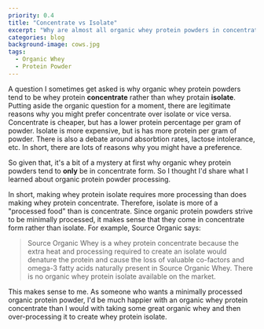 ```yaml
---
priority: 0.4
title: "Concentrate vs Isolate"
excerpt: "Why are almost all organic whey protein powders in concentrate rather than isolate form?"
categories: blog
background-image: cows.jpg
tags:
  - Organic Whey
  - Protein Powder
---
```


A question I sometimes get asked is why organic whey protein powders tend to be whey protein **concentrate** rather than whey protain **isolate**. Putting aside the organic question for a moment, there are legitimate reasons why you might prefer concentrate over isolate or vice versa. Concentrate is cheaper, but has a lower protein percentage per gram of powder. Isolate is more expensive, but is has more protein per gram of powder. There is also a debate around absorbtion rates, lactose
intolerance, etc. In short, there are lots of reasons why you might have a preference.

So given that, it's a bit of a mystery at first why organic whey protein powders tend to **only** be in concentrate form. So I thought I'd share what I learned about organic protein powder processing.

In short, making whey protein isolate requires more processing than does making whey protein concentrate. Therefore, isolate is more of a "processed food" than is concentrate. Since organic protein powders strive to be minimally processed, it makes sense that they come in concentrate form rather than isolate. For example, Source Organic says:

> Source Organic Whey is a whey protein concentrate because the extra heat and processing required to create an isolate would denature the protein and cause the loss of valuable co-factors and omega-3 fatty acids naturally present in Source Organic Whey. There is no organic whey protein isolate available on the market.

This makes sense to me. As someone who wants a minimally processed organic protein powder, I'd be much happier with an organic whey protein concentrate than I would with taking some great organic whey and then over-processing it to create whey protein isolate.
